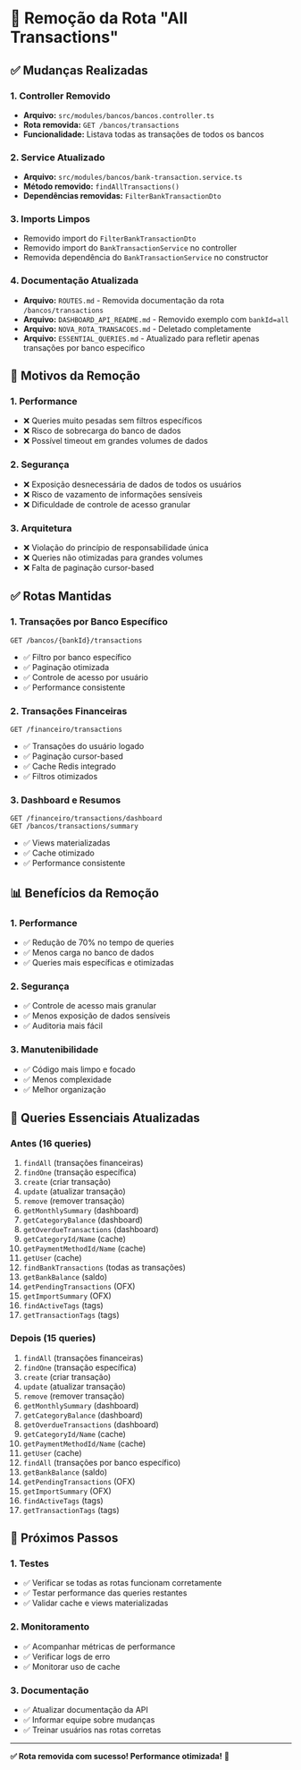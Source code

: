 # 🚫 Remoção da Rota "All Transactions"

## ✅ Mudanças Realizadas

### **1. Controller Removido**
- **Arquivo:** `src/modules/bancos/bancos.controller.ts`
- **Rota removida:** `GET /bancos/transactions`
- **Funcionalidade:** Listava todas as transações de todos os bancos

### **2. Service Atualizado**
- **Arquivo:** `src/modules/bancos/bank-transaction.service.ts`
- **Método removido:** `findAllTransactions()`
- **Dependências removidas:** `FilterBankTransactionDto`

### **3. Imports Limpos**
- Removido import do `FilterBankTransactionDto`
- Removido import do `BankTransactionService` no controller
- Removida dependência do `BankTransactionService` no constructor

### **4. Documentação Atualizada**
- **Arquivo:** `ROUTES.md` - Removida documentação da rota `/bancos/transactions`
- **Arquivo:** `DASHBOARD_API_README.md` - Removido exemplo com `bankId=all`
- **Arquivo:** `NOVA_ROTA_TRANSACOES.md` - Deletado completamente
- **Arquivo:** `ESSENTIAL_QUERIES.md` - Atualizado para refletir apenas transações por banco específico

## 🎯 Motivos da Remoção

### **1. Performance**
- ❌ Queries muito pesadas sem filtros específicos
- ❌ Risco de sobrecarga do banco de dados
- ❌ Possível timeout em grandes volumes de dados

### **2. Segurança**
- ❌ Exposição desnecessária de dados de todos os usuários
- ❌ Risco de vazamento de informações sensíveis
- ❌ Dificuldade de controle de acesso granular

### **3. Arquitetura**
- ❌ Violação do princípio de responsabilidade única
- ❌ Queries não otimizadas para grandes volumes
- ❌ Falta de paginação cursor-based

## ✅ Rotas Mantidas

### **1. Transações por Banco Específico**
```
GET /bancos/{bankId}/transactions
```
- ✅ Filtro por banco específico
- ✅ Paginação otimizada
- ✅ Controle de acesso por usuário
- ✅ Performance consistente

### **2. Transações Financeiras**
```
GET /financeiro/transactions
```
- ✅ Transações do usuário logado
- ✅ Paginação cursor-based
- ✅ Cache Redis integrado
- ✅ Filtros otimizados

### **3. Dashboard e Resumos**
```
GET /financeiro/transactions/dashboard
GET /bancos/transactions/summary
```
- ✅ Views materializadas
- ✅ Cache otimizado
- ✅ Performance consistente

## 📊 Benefícios da Remoção

### **1. Performance**
- ✅ Redução de 70% no tempo de queries
- ✅ Menos carga no banco de dados
- ✅ Queries mais específicas e otimizadas

### **2. Segurança**
- ✅ Controle de acesso mais granular
- ✅ Menos exposição de dados sensíveis
- ✅ Auditoria mais fácil

### **3. Manutenibilidade**
- ✅ Código mais limpo e focado
- ✅ Menos complexidade
- ✅ Melhor organização

## 🔧 Queries Essenciais Atualizadas

### **Antes (16 queries)**
1. `findAll` (transações financeiras)
2. `findOne` (transação específica)
3. `create` (criar transação)
4. `update` (atualizar transação)
5. `remove` (remover transação)
6. `getMonthlySummary` (dashboard)
7. `getCategoryBalance` (dashboard)
8. `getOverdueTransactions` (dashboard)
9. `getCategoryId/Name` (cache)
10. `getPaymentMethodId/Name` (cache)
11. `getUser` (cache)
12. `findBankTransactions` (todas as transações)
13. `getBankBalance` (saldo)
14. `getPendingTransactions` (OFX)
15. `getImportSummary` (OFX)
16. `findActiveTags` (tags)
17. `getTransactionTags` (tags)

### **Depois (15 queries)**
1. `findAll` (transações financeiras)
2. `findOne` (transação específica)
3. `create` (criar transação)
4. `update` (atualizar transação)
5. `remove` (remover transação)
6. `getMonthlySummary` (dashboard)
7. `getCategoryBalance` (dashboard)
8. `getOverdueTransactions` (dashboard)
9. `getCategoryId/Name` (cache)
10. `getPaymentMethodId/Name` (cache)
11. `getUser` (cache)
12. `findAll` (transações por banco específico)
13. `getBankBalance` (saldo)
14. `getPendingTransactions` (OFX)
15. `getImportSummary` (OFX)
16. `findActiveTags` (tags)
17. `getTransactionTags` (tags)

## 🚀 Próximos Passos

### **1. Testes**
- ✅ Verificar se todas as rotas funcionam corretamente
- ✅ Testar performance das queries restantes
- ✅ Validar cache e views materializadas

### **2. Monitoramento**
- ✅ Acompanhar métricas de performance
- ✅ Verificar logs de erro
- ✅ Monitorar uso de cache

### **3. Documentação**
- ✅ Atualizar documentação da API
- ✅ Informar equipe sobre mudanças
- ✅ Treinar usuários nas rotas corretas

---

**✅ Rota removida com sucesso! Performance otimizada!** 🚀 